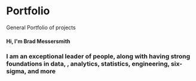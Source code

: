 # Portfolio
General Portfolio of projects

#### Hi, I'm Brad Messersmith
### I am an exceptional leader of people, along with having strong foundations in data, , analytics, statistics, engineering, six-sigma, and more
